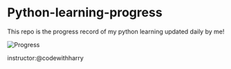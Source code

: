 # Python-learning-progress

This repo is the progress record of my python learning updated daily by me!

![Progress](https://progress-bar.dev/21/?scale=500)


instructor:@codewithharry
